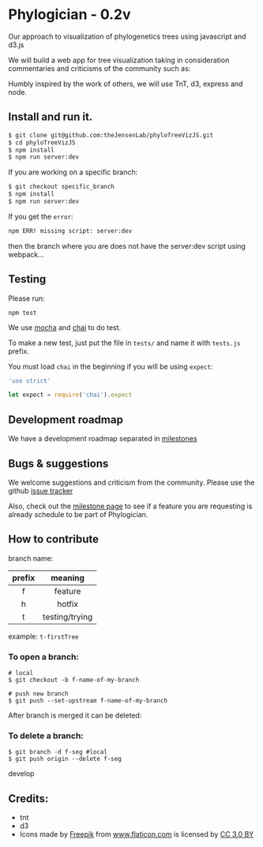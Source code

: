# Phylogician - 0.2v
Our approach to visualization of phylogenetics trees using javascript and d3.js

We will build a web app for tree visualization taking in consideration commentaries and criticisms of the community such as:



Humbly inspired by the work of others, we will use TnT, d3, express and node.

## Install and run it.

```bash
$ git clone git@github.com:theJensenLab/phyloTreeVizJS.git
$ cd phyloTreeVizJS
$ npm install
$ npm run server:dev
```

If you are working on a specific branch:

```bash
$ git checkout specific_branch
$ npm install
$ npm run server:dev
```

If you get the `error`:

```bash
npm ERR! missing script: server:dev
```

then the branch where you are does not have the server:dev script using webpack...

## Testing

Please run:
```
npm test
```

We use [mocha](mochajs.org) and [chai](chaijs.com) to do test.

To make a new test, just put the file in `tests/` and name it with `tests.js` prefix.

You must load `chai` in the beginning if you will be using `expect`:

```js
'use strict'

let expect = require('chai').expect
```

## Development roadmap
We have a development roadmap separated in [milestones](https://github.com/theJensenLab/phyloTreeVizJS/blob/develop/Milestone.md) 


## Bugs & suggestions
We welcome suggestions and criticism from the community. Please use the github [issue tracker](https://github.com/theJensenLab/phyloTreeVizJS/issues)

Also, check out the [milestone page](https://github.com/theJensenLab/phyloTreeVizJS/blob/develop/Milestone.md) to see if a feature you are requesting is already schedule to be part of Phylogician.


## How to contribute
branch name:

|prefix| meaning |
|:--:|:--:|
|f | feature |
|h | hotfix |
|t | testing/trying |

example:
`t-firstTree`

### To open a branch:
```
# local
$ git checkout -b f-name-of-my-branch

# push new branch
$ git push --set-upstream f-name-of-my-branch

```


After branch is merged it can be deleted:

### To delete a branch:
```
$ git branch -d f-seg #local
$ git push origin --delete f-seg
```


develop

## Credits:

- tnt
- d3
- Icons made by <a href="http://www.freepik.com" title="Freepik">Freepik</a> from <a href="http://www.flaticon.com" title="Flaticon">www.flaticon.com</a> is licensed by <a href="http://creativecommons.org/licenses/by/3.0/" title="Creative Commons BY 3.0" target="_blank">CC 3.0 BY</a></div> 
